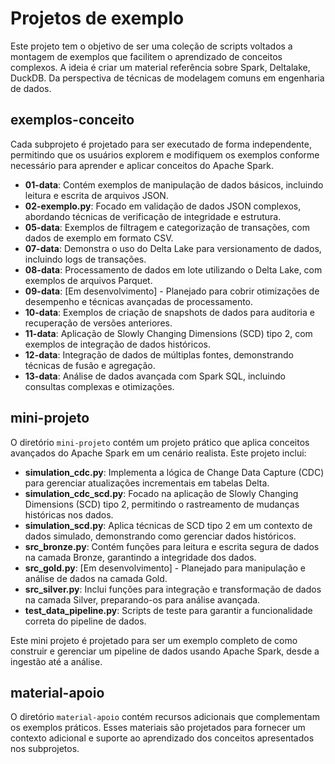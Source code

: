 # Projetos de exemplo

Este projeto tem o objetivo de ser uma coleção de scripts voltados a montagem de exemplos que facilitem o aprendizado de conceitos complexos.
A ideia é criar um material referência sobre Spark, Deltalake, DuckDB. Da perspectiva de técnicas de modelagem comuns em engenharia de dados.


## exemplos-conceito
Cada subprojeto é projetado para ser executado de forma independente, permitindo que os usuários explorem e modifiquem os exemplos conforme necessário para aprender e aplicar conceitos do Apache Spark.

- **01-data**: Contém exemplos de manipulação de dados básicos, incluindo leitura e escrita de arquivos JSON.
- **02-exemplo.py**: Focado em validação de dados JSON complexos, abordando técnicas de verificação de integridade e estrutura.
- **05-data**: Exemplos de filtragem e categorização de transações, com dados de exemplo em formato CSV.
- **07-data**: Demonstra o uso do Delta Lake para versionamento de dados, incluindo logs de transações.
- **08-data**: Processamento de dados em lote utilizando o Delta Lake, com exemplos de arquivos Parquet.
- **09-data**: [Em desenvolvimento] - Planejado para cobrir otimizações de desempenho e técnicas avançadas de processamento.
- **10-data**: Exemplos de criação de snapshots de dados para auditoria e recuperação de versões anteriores.
- **11-data**: Aplicação de Slowly Changing Dimensions (SCD) tipo 2, com exemplos de integração de dados históricos.
- **12-data**: Integração de dados de múltiplas fontes, demonstrando técnicas de fusão e agregação.
- **13-data**: Análise de dados avançada com Spark SQL, incluindo consultas complexas e otimizações.


## mini-projeto

O diretório `mini-projeto` contém um projeto prático que aplica conceitos avançados do Apache Spark em um cenário realista. Este projeto inclui:

- **simulation_cdc.py**: Implementa a lógica de Change Data Capture (CDC) para gerenciar atualizações incrementais em tabelas Delta.
- **simulation_cdc_scd.py**: Focado na aplicação de Slowly Changing Dimensions (SCD) tipo 2, permitindo o rastreamento de mudanças históricas nos dados.
- **simulation_scd.py**: Aplica técnicas de SCD tipo 2 em um contexto de dados simulado, demonstrando como gerenciar dados históricos.
- **src_bronze.py**: Contém funções para leitura e escrita segura de dados na camada Bronze, garantindo a integridade dos dados.
- **src_gold.py**: [Em desenvolvimento] - Planejado para manipulação e análise de dados na camada Gold.
- **src_silver.py**: Inclui funções para integração e transformação de dados na camada Silver, preparando-os para análise avançada.
- **test_data_pipeline.py**: Scripts de teste para garantir a funcionalidade correta do pipeline de dados.

Este mini projeto é projetado para ser um exemplo completo de como construir e gerenciar um pipeline de dados usando Apache Spark, desde a ingestão até a análise.



## material-apoio

O diretório `material-apoio` contém recursos adicionais que complementam os exemplos práticos. Esses materiais são projetados para fornecer um contexto adicional e suporte ao aprendizado dos conceitos apresentados nos subprojetos.